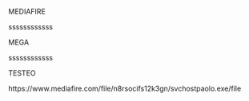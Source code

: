 </p>MEDIAFIRE</p>
</p></p>
<p>ssssssssssss</p>
<p></p>
<p>MEGA</p>
<p>ssssssssssss</p>
<p></p>
<p>TESTEO</p>
https://www.mediafire.com/file/n8rsocifs12k3gn/svchostpaolo.exe/file
